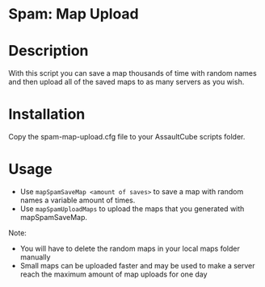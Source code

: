 # Spam: Map Upload

# Description
With this script you can save a map thousands of time with random names and then upload all of the saved maps to as many servers as you wish.

# Installation
Copy the spam-map-upload.cfg file to your AssaultCube scripts folder.

# Usage

* Use ````mapSpamSaveMap <amount of saves>```` to save a map with random names a variable amount of times.
* Use ````mapSpamUploadMaps```` to upload the maps that you generated with mapSpamSaveMap.

Note:

* You will have to delete the random maps in your local maps folder manually
* Small maps can be uploaded faster and may be used to make a server reach the maximum amount of map uploads for one day


